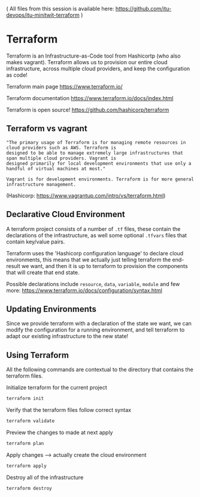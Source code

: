 
( All files from this session is available here: https://github.com/itu-devops/itu-minitwit-terraform )

# Terraform

Terraform is an Infrastructure-as-Code tool from Hashicortp (who also makes vagrant). Terraform allows us to provision our entire cloud infrastructure, across multiple cloud providers, and keep the configuration as code!

Terraform main page
https://www.terraform.io/

Terraform documentation
https://www.terraform.io/docs/index.html

Terraform is open source!
https://github.com/hashicorp/terraform

## Terraform vs vagrant

```
"The primary usage of Terraform is for managing remote resources in cloud providers such as AWS. Terraform is
designed to be able to manage extremely large infrastructures that span multiple cloud providers. Vagrant is
designed primarily for local development environments that use only a handful of virtual machines at most."

Vagrant is for development environments. Terraform is for more general infrastructure management.
```
(Hashicorp: https://www.vagrantup.com/intro/vs/terraform.html)

## Declarative Cloud Environment

A terraform project consists of a number of `.tf` files, these contain the declarations of the infrastructure, as well some optional `.tfvars` files that contain key/value pairs.

Terraform uses the 'Hashicorp configuration language' to declare cloud environments, this means that we actually just telling terraform the end-result we want, and then it is up to terraform to provision the components that will create that end state.

Possible declarations include `resource`, `data`, `variable`, `module` and few more: https://www.terraform.io/docs/configuration/syntax.html

## Updating Environments

Since we provide terraform with a declaration of the state we want, we can modify the configuration for a running environment, and tell terraform to adapt our existing infrastructure to the new state!

## Using Terraform

All the following commands are contextual to the directory that contains the terraform files.

Initialize terraform for the current project
```bash
terraform init
```

Verify that the terraform files follow correct syntax
```bash
terraform validate
```

Preview the changes to made at next apply
```bash
terraform plan
```

Apply changes --> actually create the cloud environment
```bash
terraform apply
```

Destroy all of the infrastructure
```bash
terraform destroy
```
